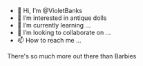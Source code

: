 - 👋 Hi, I’m @VioletBanks
- 👀 I’m interested in antique dolls
- 🌱 I’m currently learning ...
- 💞️ I’m looking to collaborate on ...
- 📫 How to reach me ...

<!---
VioletBanks/VioletBanks is a ✨ special ✨ repository because its `README.md` (this file) appears on your GitHub profile.
You can click the Preview link to take a look at your changes.
--->
There's so much more out there than Barbies
